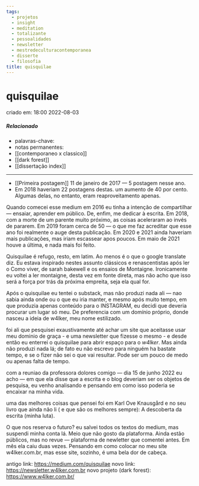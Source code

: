 ```yaml
---
tags:
  - projetos
  - insight
  - meditation
  - totalizante
  - pessoalidades
  - newsletter
  - mestredeculturacontemporanea
  - disserte
  - filosofia
title: quisquilae
---
```

# quisquilae
criado em: 18:00 2022-08-03

##### Relacionado
- palavras-chave:
- notas permanentes: 
- [[contemporaneo x classico]]
- [[dark forest]]
- [[dissertação index]]

---
- [[Primeira postagem]] 11 de janeiro de 2017 — 5 postagem nesse ano.
- Em 2018 haveriam 22 postagens destas. um aumento de 40 por cento. Algumas delas, no entanto, eram reaproveitamento apenas.


Quando comecei esse medium  em 2016 eu tinha a intenção de compartilhar — ensaiar, aprender em público. De, enfim, me dedicar à escrita.
Em 2018, com a morte de um parente muito próximo, as coisas aceleraram ao invés de pararem. 
Em 2019 foram cerca de 50 — o que me faz acreditar que esse ano foi realmente o auge desta publicação.
Em 2020 e 2021 ainda haveriam mais publicações, mas iriam escassear apos poucos. Em maio de 2021 houve a última, e nada mais foi feito.

Quisquilae é refugo, resto, em latim. Ao menos é o que o google translate diz. Eu estava inspirado nestes assunto clássicos e renascentistas após ler o Como viver, de sarah bakewell e os ensaios de Montaigne. Ironicamente eu voltei a ler montaigne, desta vez em fonte direta, mas não acho que isso será a força por trás da próxima empreita, seja ela qual for.

Após o quisquilae eu tentei o substack, mas não produzi nada ali — nao sabia ainda onde ou o que eu iria manter, e mesmo após muito tempo, em que produzia apenas conteúdo para o INSTAGRAM, eu decidi que deveria procurar um lugar só meu. De preferencia com um domínio próprio, donde nasceu a ideia de w4lker, meu nome estilizado.

foi ali que pesquisei exaustivamente até achar um site que aceitasse usar meu dominio de graça - e uma newsletter que fizesse o mesmo - e desde então eu enterrei o quisquilae para abrir espaço para o *w4lker*. Mas ainda não produzi nada lá; de fato eu não escrevo para ninguém ha bastate tempo, e se o fizer não sei o que vai resultar. Pode ser um pouco de medo ou apenas falta de tempo. 

com a reuniao da professora dolores comigo — dia 15 de junho 2022  eu acho — em que ela disse que a escrita e o blog deveriam ser os objetos de pesquisa, eu venho analisando e pensando em como isso poderia se encaixar na minha vida.

uma das melhores coisas que pensei foi em Karl Ove Knausgård e no seu livro que ainda não li ( e que são os melhores sempre): A descoberta da escrita (minha luta). 

O que nos reserva o futuro? eu salvei todos os textos do medium, mas suspendi minha conta lá. Meio que não gosto da plataforma. 
Ainda estão públicos, mas no revue — plataforma de newletter que comentei antes. Em mês ela caiu duas vezes. Pensando em como colocar no meu site w4lker.com.br, mas esse site, sozinho, é uma bela dor de cabeça.

antigo link: https://medium.com/quisquilae
novo link: https://newsletter.w4lker.com.br
novo projeto (dark forest):  https://www.w4lker.com.br/